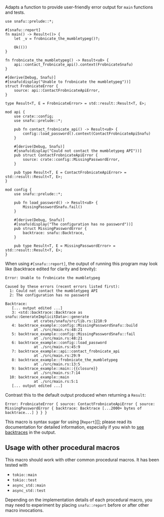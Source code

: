 Adapts a function to provide user-friendly error output for `main`
functions and tests.

```rust,no_run
use snafu::prelude::*;

#[snafu::report]
fn main() -> Result<()> {
    let _v = frobnicate_the_mumbletypeg()?;

    Ok(())
}

fn frobnicate_the_mumbletypeg() -> Result<u8> {
    api::contact_frobnicate_api().context(FrobnicateSnafu)
}

#[derive(Debug, Snafu)]
#[snafu(display("Unable to frobnicate the mumbletypeg"))]
struct FrobnicateError {
    source: api::ContactFrobnicateApiError,
}

type Result<T, E = FrobnicateError> = std::result::Result<T, E>;

mod api {
    use crate::config;
    use snafu::prelude::*;

    pub fn contact_frobnicate_api() -> Result<u8> {
        config::load_password().context(ContactFrobnicateApiSnafu)
    }

    #[derive(Debug, Snafu)]
    #[snafu(display("Could not contact the mumbletypeg API"))]
    pub struct ContactFrobnicateApiError {
        source: crate::config::MissingPasswordError,
    }

    pub type Result<T, E = ContactFrobnicateApiError> = std::result::Result<T, E>;
}

mod config {
    use snafu::prelude::*;

    pub fn load_password() -> Result<u8> {
        MissingPasswordSnafu.fail()
    }

    #[derive(Debug, Snafu)]
    #[snafu(display("The configuration has no password"))]
    pub struct MissingPasswordError {
        backtrace: snafu::Backtrace,
    }

    pub type Result<T, E = MissingPasswordError> = std::result::Result<T, E>;
}
```

When using `#[snafu::report]`, the output of running this program
may look like (backtrace edited for clarity and brevity):

```text
Error: Unable to frobnicate the mumbletypeg

Caused by these errors (recent errors listed first):
  1: Could not contact the mumbletypeg API
  2: The configuration has no password

Backtrace:
   [... output edited ...]
   3: <std::backtrace::Backtrace as snafu::GenerateImplicitData>::generate
             at crates/snafu/src/lib.rs:1210:9
   4: backtrace_example::config::MissingPasswordSnafu::build
             at ./src/main.rs:48:21
   5: backtrace_example::config::MissingPasswordSnafu::fail
             at ./src/main.rs:48:21
   6: backtrace_example::config::load_password
             at ./src/main.rs:45:9
   7: backtrace_example::api::contact_frobnicate_api
             at ./src/main.rs:29:9
   8: backtrace_example::frobnicate_the_mumbletypeg
             at ./src/main.rs:13:5
   9: backtrace_example::main::{{closure}}
             at ./src/main.rs:7:14
  10: backtrace_example::main
             at ./src/main.rs:5:1
   [... output edited ...]
```

Contrast this to the default output produced when returning a
`Result`:

```text
Error: FrobnicateError { source: ContactFrobnicateApiError { source: MissingPasswordError { backtrace: Backtrace [...2000+ bytes of backtrace...] } } }
```

This macro is syntax sugar for using [`Report`][]; please read
its documentation for detailed information, especially if you wish to
[see backtraces][] in the output.

[see backtraces]: crate::Report#interaction-with-the-provider-api

## Usage with other procedural macros

This macro should work with other common procedural macros. It has been tested with

- `tokio::main`
- `tokio::test`
- `async_std::main`
- `async_std::test`

Depending on the implementation details of each procedural macro, you
may need to experiment by placing `snafu::report` before or after
other macro invocations.
